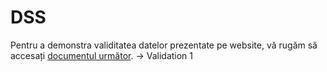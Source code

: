 # DSS
Pentru a demonstra validitatea datelor prezentate pe website, vă rugăm să accesați [documentul următor](https://docs.google.com/document/d/1hwOS_sFTMk8SRSwaCr3CpWDEDQVR0ATHXMyg2HGNGH4/edit?usp=sharing). -> Validation 1
